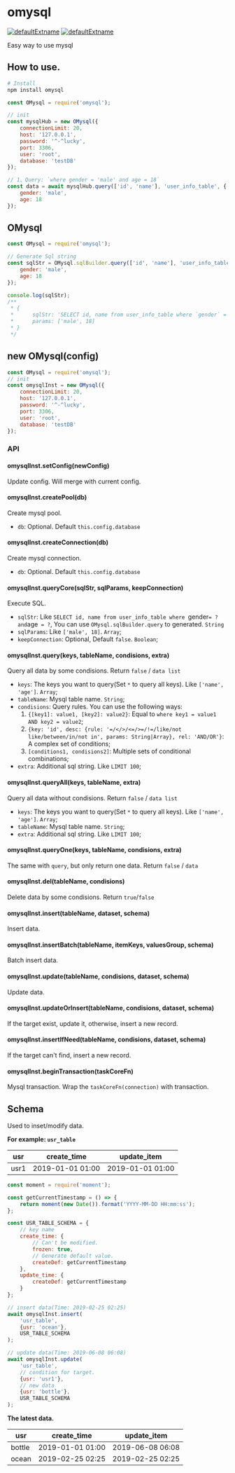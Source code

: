 # omysql

[![defaultExtname](http://img.shields.io/npm/v/omysql.svg)](https://www.npmjs.org/package/omysql)
[![defaultExtname](http://img.shields.io/npm/dm/omysql.svg)](https://www.npmjs.org/package/omysql)

Easy way to use mysql

## How to use.

```powershell
# Install
npm install omysql
```

```javascript
const OMysql = require('omysql');

// init
const mysqlHub = new OMysql({
    connectionLimit: 20,
    host: '127.0.0.1',
    password: '^-^lucky',
    port: 3306,
    user: 'root',
    database: 'testDB'
});

// 1、Query: `where gender = 'male' and age = 18`
const data = await mysqlHub.query(['id', 'name'], 'user_info_table', {
    gender: 'male',
    age: 18
});
```
## OMysql

```javascript
const OMysql = require('omysql');

// Generate Sql string
const sqlStr = OMysql.sqlBuilder.query(['id', 'name'], 'user_info_table', {
    gender: 'male',
    age: 18
});

console.log(sqlStr);
/**
 * {
 *      sqlStr: 'SELECT id, name from user_info_table where `gender` = ? and `age` = ?',
 *      params: ['male', 18]
 * }
 */
```

## new OMysql(config)

```javascript
const OMysql = require('omysql');
// init
const omysqlInst = new OMysql({
    connectionLimit: 20,
    host: '127.0.0.1',
    password: '^-^lucky',
    port: 3306,
    user: 'root',
    database: 'testDB'
});
```

### API

#### omysqlInst.setConfig(newConfig)

Update config. Will merge with current config.

#### omysqlInst.createPool(db)

Create mysql pool.

* `db`: Optional. Default `this.config.database`

#### omysqlInst.createConnection(db)

Create mysql connection.

* `db`: Optional. Default `this.config.database`

#### omysqlInst.queryCore(sqlStr, sqlParams, keepConnection)

Execute SQL.

* `sqlStr`: Like `SELECT id, name from user_info_table where `gender` = ? and `age` = ?`, You can use `OMysql.sqlBuilder.query` to generated. `String`
* `sqlParams`: Like `['male', 18]`. `Array`;
* `keepConnection`: Optional, Default `false`. `Boolean`;

#### omysqlInst.query(keys, tableName, condisions, extra)

Query all data by some condisions. Return `false` / `data list`

* `keys`: The keys you want to query(Set `*` to query all keys). Like `['name', 'age']`. `Array`;
* `tableName`: Mysql table name. `String`;
* `condisions`: Query rules. You can use the following ways:
    1. `{[key1]: value1, [key2]: value2}`: Equal to `where key1 = value1 AND key2 = value2`;
    2. `{key: 'id', desc: {rule: '=/</>/<=/>=/!=/like/not like/between/in/not in', params: String|Array}, rel: 'AND/OR'}`: A complex set of conditions;
    3. `[conditions1, condisions2]`: Multiple sets of conditional combinations;
* `extra`: Additional sql string. Like `LIMIT 100`;

#### omysqlInst.queryAll(keys, tableName, extra)

Query all data without condisions. Return `false` / `data list`

* `keys`: The keys you want to query(Set `*` to query all keys). Like `['name', 'age']`. `Array`;
* `tableName`: Mysql table name. `String`;
* `extra`: Additional sql string. Like `LIMIT 100`;

#### omysqlInst.queryOne(keys, tableName, condisions, extra)

The same with `query`, but only return one data. Return `false` / `data`

#### omysqlInst.del(tableName, condisions)

Delete data by some condisions. Return `true`/`false`

#### omysqlInst.insert(tableName, dataset, schema)

Insert data.

#### omysqlInst.insertBatch(tableName, itemKeys, valuesGroup, schema)

Batch insert data.

#### omysqlInst.update(tableName, condisions, dataset, schema)

Update data.

#### omysqlInst.updateOrInsert(tableName, condisions, dataset, schema)

If the target exist, update it, otherwise, insert a new record.

#### omysqlInst.insertIfNeed(tableName, condisions, dataset, schema)

If the target can't find, insert a new record.

#### omysqlInst.beginTransaction(taskCoreFn)

Mysql transaction. Wrap the `taskCoreFn(connection)` with transaction.

## Schema

Used to inset/modify data.

__For example: `usr_table`__

usr|create_time|update_item
---|---|---
usr1|2019-01-01 01:00|2019-01-01 01:00

```javascript
const moment = require('moment');

const getCurrentTimestamp = () => {
    return moment(new Date()).format('YYYY-MM-DD HH:mm:ss');
};

const USR_TABLE_SCHEMA = {
    // key name
    create_time: {
        // Can't be modified.
        frozen: true,
        // Generate default value.
        createDef: getCurrentTimestamp
    },
    update_time: {
        createDef: getCurrentTimestamp
    }
};

// insert data(Time: 2019-02-25 02:25)
await omysqlInst.insert(
    'usr_table',
    {usr: 'ocean'},
    USR_TABLE_SCHEMA
);

// update data(Time: 2019-06-08 06:08)
await omysqlInst.update(
    'usr_table',
    // condition for target.
    {usr: 'usr1'},
    // new data
    {usr: 'bottle'},
    USR_TABLE_SCHEMA
);

```

__The latest data.__

usr|create_time|update_item
---|---|---
bottle|2019-01-01 01:00|2019-06-08 06:08
ocean|2019-02-25 02:25|2019-02-25 02:25
